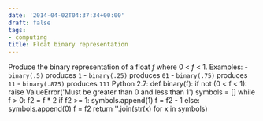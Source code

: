 ```yaml
---
date: '2014-04-02T04:37:34+00:00'
draft: false
tags:
- computing
title: Float binary representation
---
```


Produce the binary representation of a float *f* where 0 < *f* < 1\. Examples: \- `binary(.5)` produces `1` \- `binary(.25)` produces `01` \- `binary(.75)` produces `11` \- `binary(.875)` produces `111` Python 2.7: def binary(f): if not (0 < f < 1): raise ValueError('Must be greater than 0 and less than 1') symbols = [] while f > 0: f2 = f * 2 if f2 >= 1: symbols.append(1) f = f2 - 1 else: symbols.append(0) f = f2 return ''.join(str(x) for x in symbols)
